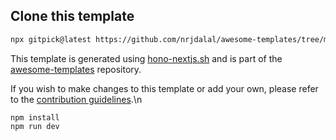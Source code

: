 ## Clone this template

```bash
npx gitpick@latest https://github.com/nrjdalal/awesome-templates/tree/main/hono-apps/hono-nextjs
```

This template is generated using [hono-nextjs.sh](https://github.com/nrjdalal/awesome-templates/blob/main/.github/.scripts/hono-nextjs.sh) and is part of the [awesome-templates](https://github.com/nrjdalal/awesome-templates) repository.

If you wish to make changes to this template or add your own, please refer to the [contribution guidelines](https://github.com/nrjdalal/awesome-templates?tab=readme-ov-file#contributing).\n
```
npm install
npm run dev
```
